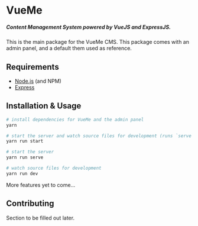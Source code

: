 # VueMe

##### Content Management System powered by VueJS and ExpressJS.

This is the main package for the VueMe CMS. This package comes with an admin panel, and a default them used as reference.

## Requirements

* [Node.js](https://nodejs.org/en/) (and NPM)
* [Express](https://expressjs.com)

## Installation & Usage

```bash
# install dependencies for VueMe and the admin panel
yarn

# start the server and watch source files for development (runs `serve` and `dev`)
yarn run start

# start the server
yarn run serve

# watch source files for development
yarn run dev
```

More features yet to come...

## Contributing

Section to be filled out later.
